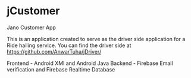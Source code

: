 # jCustomer
Jano Customer App

This is an application created to serve as the driver side application for a Ride hailing service. 
You can find the driver side at https://github.com/AnwarTuha/jDriver/

Frontend - Android XMl and Android Java
Backend - Firebase Email verification and Firebase Realtime Database
